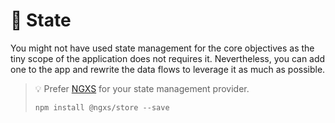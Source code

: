 # 🧠 State

You might not have used state management for the core objectives as the tiny scope of the application does not requires
it. Nevertheless, you can add one to the app and rewrite the data flows to leverage it as much as possible.

> 💡 Prefer [NGXS](https://www.ngxs.io/) for your state management provider.
> ```
> npm install @ngxs/store --save
> ```
